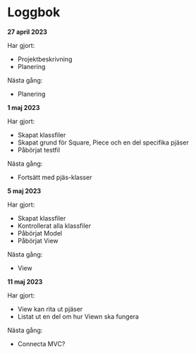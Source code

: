 # Loggbok

**27 april 2023**

Har gjort:

- Projektbeskrivning
- Planering

Nästa gång:

- Planering

**1 maj 2023**

Har gjort:

- Skapat klassfiler
- Skapat grund för Square, Piece och en del specifika pjäser
- Påbörjat testfil

Nästa gång:

- Fortsätt med pjäs-klasser

**5 maj 2023**

Har gjort:

- Skapat klassfiler
- Kontrollerat alla klassfiler
- Påbörjat Model
- Påbörjat View

Nästa gång:

- View

**11 maj 2023**

Har gjort:

- View kan rita ut pjäser
- Listat ut en del om hur Viewn ska fungera

Nästa gång:

- Connecta MVC?